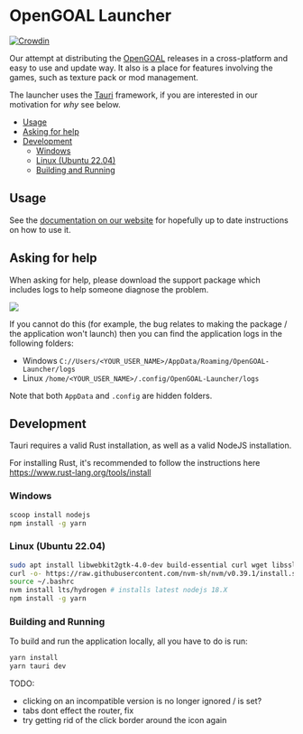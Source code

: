 # OpenGOAL Launcher

[![Crowdin](https://badges.crowdin.net/opengoal-launcher/localized.svg)](https://crowdin.com/project/opengoal-launcher)

Our attempt at distributing the [OpenGOAL](https://github.com/open-goal/jak-project) releases in a cross-platform and easy to use and update way. It also is a place for features involving the games, such as texture pack or mod management.

The launcher uses the [Tauri](https://tauri.app/) framework, if you are interested in our motivation for _why_ see below.

- [Usage](#usage)
- [Asking for help](#asking-for-help)
- [Development](#development)
  - [Windows](#windows)
  - [Linux (Ubuntu 22.04)](#linux-ubuntu-2204)
  - [Building and Running](#building-and-running)

## Usage

See the [documentation on our website](https://opengoal.dev/docs/usage/installation/) for hopefully up to date instructions on how to use it.

## Asking for help

When asking for help, please download the support package which includes logs to help someone diagnose the problem.

![](./docs/support-package.png)

If you cannot do this (for example, the bug relates to making the package / the application won't launch) then you can find the application logs in the following folders:

- Windows `C://Users/<YOUR_USER_NAME>/AppData/Roaming/OpenGOAL-Launcher/logs`
- Linux `/home/<YOUR_USER_NAME>/.config/OpenGOAL-Launcher/logs`

Note that both `AppData` and `.config` are hidden folders.

## Development

Tauri requires a valid Rust installation, as well as a valid NodeJS installation.

For installing Rust, it's recommended to follow the instructions here https://www.rust-lang.org/tools/install

### Windows

```bash
scoop install nodejs
npm install -g yarn
```

### Linux (Ubuntu 22.04)

```bash
sudo apt install libwebkit2gtk-4.0-dev build-essential curl wget libssl-dev libgtk-3-dev libayatana-appindicator3-dev librsvg2-dev # tauri deps, see - https://tauri.app/v1/guides/getting-started/prerequisites#setting-up-linux
curl -o- https://raw.githubusercontent.com/nvm-sh/nvm/v0.39.1/install.sh | bash # installs Node Version Manager (ubuntus package is woefully out of date)
source ~/.bashrc
nvm install lts/hydrogen # installs latest nodejs 18.X
npm install -g yarn
```

### Building and Running

To build and run the application locally, all you have to do is run:

```bash
yarn install
yarn tauri dev
```

<!-- https://www.pwabuilder.com/imageGenerator for generating icons (removed tauricon )-->

TODO:

- clicking on an incompatible version is no longer ignored / is set?
- tabs dont effect the router, fix
- try getting rid of the click border around the icon again
